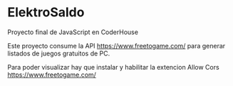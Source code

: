 # ElektroSaldo
Proyecto final de JavaScript en  CoderHouse 

Este proyecto consume la API https://www.freetogame.com/ para generar listados de juegos gratuitos de PC.

Para poder visualizar hay que instalar y habilitar la extencion Allow Cors https://www.freetogame.com/
